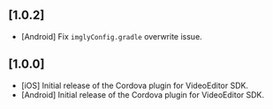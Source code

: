 ## [1.0.2]
- [Android] Fix `imglyConfig.gradle` overwrite issue.

## [1.0.0]
* [iOS] Initial release of the Cordova plugin for VideoEditor SDK.
* [Android] Initial release of the Cordova plugin for VideoEditor SDK.
